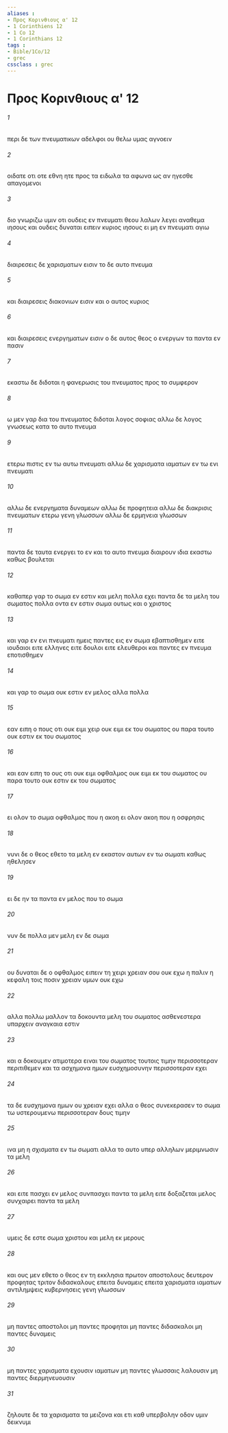 ```yaml
---
aliases : 
- Προς Κορινθιους α' 12
- 1 Corinthiens 12
- 1 Co 12
- 1 Corinthians 12
tags : 
- Bible/1Co/12
- grec
cssclass : grec
---
```


# Προς Κορινθιους α' 12

###### 1
περι δε των πνευματικων αδελφοι ου θελω υμας αγνοειν
###### 2
οιδατε οτι οτε εθνη ητε προς τα ειδωλα τα αφωνα ως αν ηγεσθε απαγομενοι
###### 3
διο γνωριζω υμιν οτι ουδεις εν πνευματι θεου λαλων λεγει αναθεμα ιησους και ουδεις δυναται ειπειν κυριος ιησους ει μη εν πνευματι αγιω
###### 4
διαιρεσεις δε χαρισματων εισιν το δε αυτο πνευμα
###### 5
και διαιρεσεις διακονιων εισιν και ο αυτος κυριος
###### 6
και διαιρεσεις ενεργηματων εισιν ο δε αυτος θεος ο ενεργων τα παντα εν πασιν
###### 7
εκαστω δε διδοται η φανερωσις του πνευματος προς το συμφερον
###### 8
ω μεν γαρ δια του πνευματος διδοται λογος σοφιας αλλω δε λογος γνωσεως κατα το αυτο πνευμα
###### 9
ετερω πιστις εν τω αυτω πνευματι αλλω δε χαρισματα ιαματων εν τω ενι πνευματι
###### 10
αλλω δε ενεργηματα δυναμεων αλλω δε προφητεια αλλω δε διακρισις πνευματων ετερω γενη γλωσσων αλλω δε ερμηνεια γλωσσων
###### 11
παντα δε ταυτα ενεργει το εν και το αυτο πνευμα διαιρουν ιδια εκαστω καθως βουλεται
###### 12
καθαπερ γαρ το σωμα εν εστιν και μελη πολλα εχει παντα δε τα μελη του σωματος πολλα οντα εν εστιν σωμα ουτως και ο χριστος
###### 13
και γαρ εν ενι πνευματι ημεις παντες εις εν σωμα εβαπτισθημεν ειτε ιουδαιοι ειτε ελληνες ειτε δουλοι ειτε ελευθεροι και παντες εν πνευμα εποτισθημεν
###### 14
και γαρ το σωμα ουκ εστιν εν μελος αλλα πολλα
###### 15
εαν ειπη ο πους οτι ουκ ειμι χειρ ουκ ειμι εκ του σωματος ου παρα τουτο ουκ εστιν εκ του σωματος
###### 16
και εαν ειπη το ους οτι ουκ ειμι οφθαλμος ουκ ειμι εκ του σωματος ου παρα τουτο ουκ εστιν εκ του σωματος
###### 17
ει ολον το σωμα οφθαλμος που η ακοη ει ολον ακοη που η οσφρησις
###### 18
νυνι δε ο θεος εθετο τα μελη εν εκαστον αυτων εν τω σωματι καθως ηθελησεν
###### 19
ει δε ην τα παντα εν μελος που το σωμα
###### 20
νυν δε πολλα μεν μελη εν δε σωμα
###### 21
ου δυναται δε ο οφθαλμος ειπειν τη χειρι χρειαν σου ουκ εχω η παλιν η κεφαλη τοις ποσιν χρειαν υμων ουκ εχω
###### 22
αλλα πολλω μαλλον τα δοκουντα μελη του σωματος ασθενεστερα υπαρχειν αναγκαια εστιν
###### 23
και α δοκουμεν ατιμοτερα ειναι του σωματος τουτοις τιμην περισσοτεραν περιτιθεμεν και τα ασχημονα ημων ευσχημοσυνην περισσοτεραν εχει
###### 24
τα δε ευσχημονα ημων ου χρειαν εχει αλλα ο θεος συνεκερασεν το σωμα τω υστερουμενω περισσοτεραν δους τιμην
###### 25
ινα μη η σχισματα εν τω σωματι αλλα το αυτο υπερ αλληλων μεριμνωσιν τα μελη
###### 26
και ειτε πασχει εν μελος συνπασχει παντα τα μελη ειτε δοξαζεται μελος συνχαιρει παντα τα μελη
###### 27
υμεις δε εστε σωμα χριστου και μελη εκ μερους
###### 28
και ους μεν εθετο ο θεος εν τη εκκλησια πρωτον αποστολους δευτερον προφητας τριτον διδασκαλους επειτα δυναμεις επειτα χαρισματα ιαματων αντιλημψεις κυβερνησεις γενη γλωσσων
###### 29
μη παντες αποστολοι μη παντες προφηται μη παντες διδασκαλοι μη παντες δυναμεις
###### 30
μη παντες χαρισματα εχουσιν ιαματων μη παντες γλωσσαις λαλουσιν μη παντες διερμηνευουσιν
###### 31
ζηλουτε δε τα χαρισματα τα μειζονα και ετι καθ υπερβολην οδον υμιν δεικνυμι
